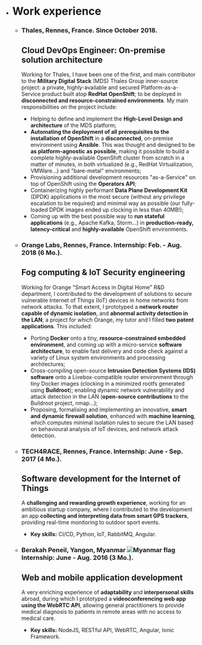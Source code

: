 - # Work experience

  - ### **Thales, Rennes, France.** Since October 2018.
    ## Cloud DevOps Engineer: On-premise solution architecture
    Working for Thales, I have been one of the first, and main contributor to the **Military Digital Stack** (MDS) Thales Group inner-source project: a private, highly-available and secured Platform-as-a-Service product built atop **RedHat OpenShift**; to be deployed in **disconnected and resource-constrained environments**.
    My main responsibilities on the project include:
    - Helping to define and implement the **High-Level Design and architecture** of the MDS platform;
    - **Automating the deployment of all prerequisites to the installation of OpenShift** in a **disconnected**, on-premise environment using **Ansible**. This was thought and designed to be **as platform-agnostic as possible**, making it possible to build a complete highly-available OpenShift cluster from scratch in a matter of minutes, in both virtualized (e.g., RedHat Virtualization, VMWare...) and "bare-metal" environments;
    - Provisioning additional development resources "as-a-Service" on top of OpenShift using the **Operators API**;
    - Containerizing highly performant **Data Plane Development Kit** (DPDK) applications in the most secure (without any privilege escalation to be required) and minimal way as possible (our fully-loaded DPDK images ended up clocking in less than 40MB!);
    - Coming up with the best possible way to **run stateful applications** (e.g., Apache Kafka, Storm...) in **production-ready, latency-critical** and **highly-available** OpenShift environments.

  - ### **Orange Labs, Rennes, France.** Internship: Feb. - Aug. 2018 (6 Mo.).
    ## Fog computing & IoT Security engineering
    Working for Orange "Smart Access in Digital Home" R&D department, I contributed to the development of solutions to secure vulnerable Internet ­of ­Things (IoT) devices in home networks from network attacks.
    To that extent, I prototyped a **network router capable of dynamic isolation**, and **abnormal activity detection in the LAN**; a project for which Orange, my tutor and I filled **two patent applications**. This included:
    - Porting **Docker** onto a tiny, **resource-constrained embedded environment**, and coming up with a micro­-service **software architecture**, to enable fast delivery and code check against a variety of Linux system environments and processing architectures;
    - Cross-compiling open­-source **Intrusion Detection Systems (IDS) software** onto a Livebox-compatible router environment through tiny Docker images (clocking in a minimized rootfs generated using **Buildroot**); enabling dynamic network vulnerability and attack detection in the LAN (**open-source contributions** to the Buildroot project, nmap...);
    - Proposing, formalising and implementing an innovative, **smart and dynamic firewall solution**, enhanced with **machine learning**, which computes minimal isolation rules to secure the LAN based on behavioural analysis of IoT devices, and network attack detection.

  - ### **TECH4RACE, Rennes, France.** Internship: June - Sep. 2017 (4 Mo.).
    ## Software development for the Internet of Things
    A **challenging and rewarding growth experience**, working for an ambitious start­up company, where I contributed to the development an app **collecting and interpreting data from smart GPS trackers**, providing real­-time monitoring to out­door sport events.
    - **Key skills:** CI/CD, Python, IoT, RabbitMQ, Angular.

  - ### **Berakah Peneil, Yangon, Myanmar ![Myanmar flag](https://upload.wikimedia.org/wikipedia/commons/8/8c/Flag_of_Myanmar.svg "Myanmar flag")** Internship: June - Aug. 2016 (3 Mo.).
    ## Web and mobile application development
    A very enriching experience of **adaptability** and **interpersonal skills** abroad, during which I prototyped a **video­conferencing web app using the WebRTC API**, allowing general practitioners to provide medical diagnosis to patients in remote areas with no access to medical care.
    - **Key skills:** NodeJS, RESTful API, WebRTC, Angular, Ionic Framework.
